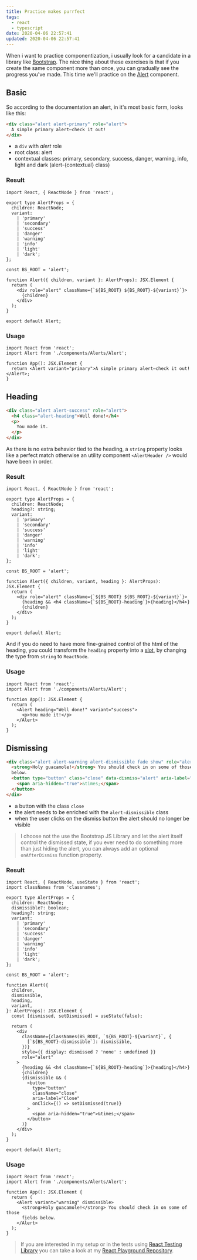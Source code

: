 ```yaml
---
title: Practice makes purrfect
tags:
  - react
  - typescript
date: 2020-04-06 22:57:41
updated: 2020-04-06 22:57:41
---
```



When i want to practice componentization, i usually look for a candidate in a library like [Bootstrap](https://getbootstrap.com/). The nice thing about these exercises is that if you create the same component more than once, you can gradually see the progress you've made. This time we'll practice on the [Alert](https://getbootstrap.com/docs/4.4/components/alerts/) component.

## Basic

So according to the documentation an alert, in it's most basic form, looks like this:

```html
<div class="alert alert-primary" role="alert">
  A simple primary alert—check it out!
</div>
```

- a `div` with _alert_ role
- root class: alert
- contextual classes: primary, secondary, success, danger, warning, info, light and dark (alert-{contextual} class)

### Result

```tsx
import React, { ReactNode } from 'react';

export type AlertProps = {
  children: ReactNode;
  variant:
    | 'primary'
    | 'secondary'
    | 'success'
    | 'danger'
    | 'warning'
    | 'info'
    | 'light'
    | 'dark';
};

const BS_ROOT = 'alert';

function Alert({ children, variant }: AlertProps): JSX.Element {
  return (
    <div role="alert" className={`${BS_ROOT} ${BS_ROOT}-${variant}`}>
      {children}
    </div>
  );
}

export default Alert;
```

### Usage

```tsx
import React from 'react';
import Alert from './components/Alerts/Alert';

function App(): JSX.Element {
  return <Alert variant="primary">A simple primary alert—check it out!</Alert>;
}
```

## Heading

```html
<div class="alert alert-success" role="alert">
  <h4 class="alert-heading">Well done!</h4>
  <p>
    You made it.
  </p>
</div>
```

As there is no extra behavior tied to the heading, a `string` property looks like a perfect match otherwise an utility component `<AlertHeader />` would have been in order.

### Result

```tsx
import React, { ReactNode } from 'react';

export type AlertProps = {
  children: ReactNode;
  heading?: string;
  variant:
    | 'primary'
    | 'secondary'
    | 'success'
    | 'danger'
    | 'warning'
    | 'info'
    | 'light'
    | 'dark';
};

const BS_ROOT = 'alert';

function Alert({ children, variant, heading }: AlertProps): JSX.Element {
  return (
    <div role="alert" className={`${BS_ROOT} ${BS_ROOT}-${variant}`}>
      {heading && <h4 className={`${BS_ROOT}-heading`}>{heading}</h4>}
      {children}
    </div>
  );
}

export default Alert;
```

And if you do need to have more fine-grained control of the html of the heading, you could transform the `heading` property into a [slot](https://daveceddia.com/pluggable-slots-in-react-components/), by changing the type from `string` to `ReactNode`.

### Usage

```tsx
import React from 'react';
import Alert from './components/Alerts/Alert';

function App(): JSX.Element {
  return (
    <Alert heading="Well done!" variant="success">
      <p>You made it!</p>
    </Alert>
  );
}
```

## Dismissing

```html
<div class="alert alert-warning alert-dismissible fade show" role="alert">
  <strong>Holy guacamole!</strong> You should check in on some of those fields
  below.
  <button type="button" class="close" data-dismiss="alert" aria-label="Close">
    <span aria-hidden="true">&times;</span>
  </button>
</div>
```

- a button with the class `close`
- the alert needs to be enriched with the `alert-dismissible` class
- when the user clicks on the dismiss button the alert should no longer be visible

> I choose not the use the Bootstrap JS Library and let the alert itself control the dismissed state, if you ever need to do something more than just hiding the alert, you can always add an optional `onAfterDismiss` function property.

### Result

```tsx
import React, { ReactNode, useState } from 'react';
import classNames from 'classnames';

export type AlertProps = {
  children: ReactNode;
  dismissible?: boolean;
  heading?: string;
  variant:
    | 'primary'
    | 'secondary'
    | 'success'
    | 'danger'
    | 'warning'
    | 'info'
    | 'light'
    | 'dark';
};

const BS_ROOT = 'alert';

function Alert({
  children,
  dismissible,
  heading,
  variant,
}: AlertProps): JSX.Element {
  const [dismissed, setDismissed] = useState(false);

  return (
    <div
      className={classNames(BS_ROOT, `${BS_ROOT}-${variant}`, {
        [`${BS_ROOT}-dismissible`]: dismissible,
      })}
      style={{ display: dismissed ? 'none' : undefined }}
      role="alert"
    >
      {heading && <h4 className={`${BS_ROOT}-heading`}>{heading}</h4>}
      {children}
      {dismissible && (
        <button
          type="button"
          className="close"
          aria-label="Close"
          onClick={() => setDismissed(true)}
        >
          <span aria-hidden="true">&times;</span>
        </button>
      )}
    </div>
  );
}

export default Alert;
```

### Usage

```tsx
import React from 'react';
import Alert from './components/Alerts/Alert';

function App(): JSX.Element {
  return (
    <Alert variant="warning" dismissible>
      <strong>Holy guacamole!</strong> You should check in on some of those
      fields below.
    </Alert>
  );
}
```

> If you are interested in my setup or in the tests using [React Testing Library](https://testing-library.com/docs/react-testing-library/intro) you can take a look at my [React Playground Repository](https://github.com/tommarien/react-playground/tree/master/src/components/Alerts).
